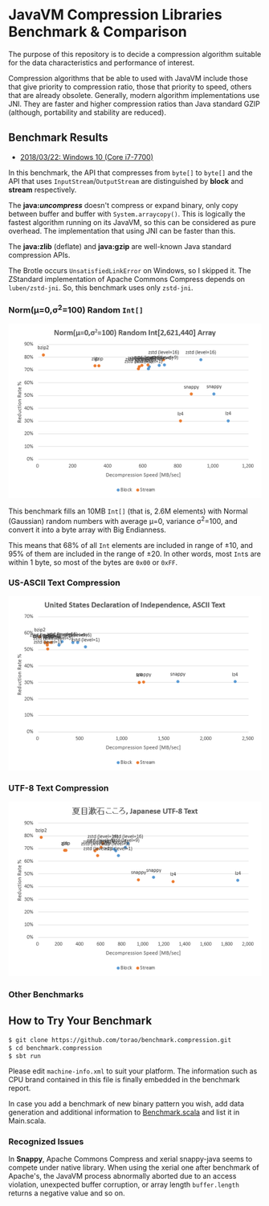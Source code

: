 # JavaVM Compression Libraries Benchmark &amp; Comparison

The purpose of this repository is to decide a compression algorithm suitable for the data characteristics and performance of interest.

Compression algorithms that be able to used with JavaVM include those that give priority to compression ratio, those that priority to speed, others that are already obsolete. Generally, modern algorithm implementations use JNI. They are faster and higher compression ratios than Java standard GZIP (although, portability and stability are reduced).

## Benchmark Results

* [2018/03/22: Windows 10 (Core i7-7700)](benchmark/amd64_windows10_20180322.md)

In this benchmark, the API that compresses from `byte[]` to `byte[]` and the API that uses `InputStream`/`OutputStream` are distinguished by **block** and **stream** respectively.

The **java:*uncompress*** doesn't compress or expand binary, only copy between buffer and buffer with `System.arraycopy()`. This is logically the fastest algorithm running on its JavaVM, so this can be considered as pure overhead. The implementation that using JNI can be faster than this.

The **java:zlib** (deflate) and **java:gzip** are well-known Java standard compression APIs.

The Brotle occurs `UnsatisfiedLinkError` on Windows, so I skipped it.
The ZStandard implementation of Apache Commons Compress depends on `luben/zstd-jni`. So, this benchmark uses only `zstd-jni`.

### Norm(μ=0,σ<sup>2</sup>=100) Random `Int[]`

![Int Array Compression for Norm](benchmark/20180322_norn-int.png)

This benchmark fills an 10MB `Int[]` (that is, 2.6M elements) with Normal (Gaussian) random numbers with average μ=0, variance σ<sup>2</sup>=100, and convert it into a byte array with Big Endianness.

This means that 68% of all `Int` elements are included in range of ±10, and 95% of them are included in the range of ±20. In other words, most `Int`s are within 1 byte, so most of the bytes are `0x00` or `0xFF`.

### US-ASCII Text Compression

![US-ASCII Text Compression](benchmark/20180322_us-ascii.png)

### UTF-8 Text Compression

![UTF-8 Text Compression](benchmark/20180322_utf-8.png)

### Other Benchmarks

## How to Try Your Benchmark

```
$ git clone https://github.com/torao/benchmark.compression.git
$ cd benchmark.compression
$ sbt run
```

Please edit `machine-info.xml` to suit your platform. The information such as CPU brand contained in this file is finally embedded in the benchmark report.

In case you add a benchmark of new binary pattern you wish, add data generation and additional information to [Benchmark.scala](/torao/benchmark.compression/blob/master/src/main/scala/at/hazm/benchmark/compression/Benchmark.scala) and list it in Main.scala.

### Recognized Issues

In **Snappy**, Apache Commons Compress and xerial snappy-java seems to compete under native library. When using the xerial one after benchmark of Apache's, the JavaVM process abnormally aborted due to an access violation, unexpected buffer corruption, or array length `buffer.length` returns a negative value and so on.
